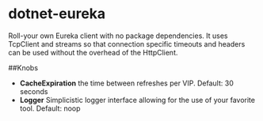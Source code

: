 # dotnet-eureka

Roll-your own Eureka client with no package dependencies. It uses TcpClient and streams so that connection specific timeouts and headers can be used without the overhead of the HttpClient.

##Knobs
* **CacheExpiration** the time between refreshes per VIP. Default: 30 seconds
* **Logger** Simplicistic logger interface allowing for the use of your favorite tool. Default: noop
